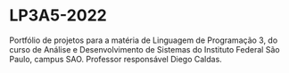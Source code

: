 # LP3A5-2022
Portfólio de projetos para a matéria de Linguagem de Programação 3, do curso de Análise e Desenvolvimento de Sistemas do Instituto Federal São Paulo, campus SAO.
Professor responsável Diego Caldas.

